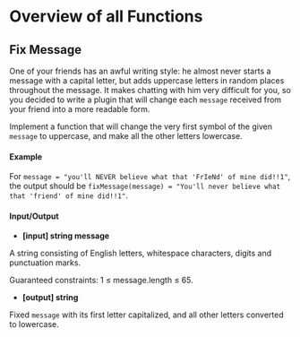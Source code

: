 # Overview of all Functions

## Fix Message

One of your friends has an awful writing style: he almost never starts a message with a capital letter, but adds uppercase letters in random places throughout the message. It makes chatting with him very difficult for you, so you decided to write a plugin that will change each `message` received from your friend into a more readable form.

Implement a function that will change the very first symbol of the given `message` to uppercase, and make all the other letters lowercase.

#### Example

For `message = "you'll NEVER believe what that 'FrIeNd' of mine did!!1"`,
the output should be
`fixMessage(message) = "You'll never believe what that 'friend' of mine did!!1"`.

#### Input/Output

* **[input] string message**

A string consisting of English letters, whitespace characters, digits and punctuation marks.

Guaranteed constraints:
1 ≤ message.length ≤ 65.

* **[output] string**

Fixed `message` with its first letter capitalized, and all other letters converted to lowercase.